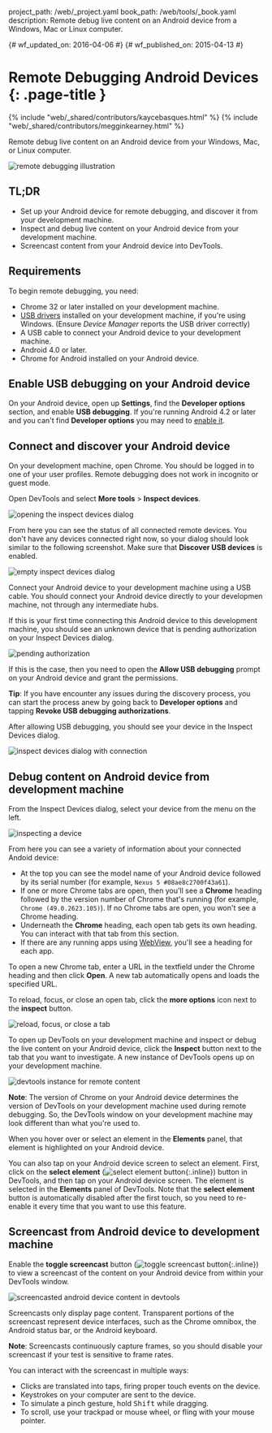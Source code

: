 project_path: /web/_project.yaml
book_path: /web/tools/_book.yaml
description: Remote debug live content on an Android device from a Windows,  Mac or Linux computer.

{# wf_updated_on: 2016-04-06 #}
{# wf_published_on: 2015-04-13 #}

# Remote Debugging Android Devices {: .page-title }

{% include "web/_shared/contributors/kaycebasques.html" %}
{% include "web/_shared/contributors/megginkearney.html" %}

Remote debug live content on an Android device from your 
Windows, Mac, or Linux computer.

![remote debugging illustration](imgs/remote-debugging.png)


## TL;DR
- Set up your Android device for remote debugging, and discover it from your development machine.
- Inspect and debug live content on your Android device from your development machine.
- Screencast content from your Android device into DevTools.


## Requirements

To begin remote debugging, you need:

* Chrome 32 or later installed on your development machine.
* [USB drivers][drivers] installed on your development machine, if you're using
  Windows. (Ensure _Device Manager_ reports the USB driver correctly)
* A USB cable to connect your Android device to your development machine.
* Android 4.0 or later.
* Chrome for Android installed on your Android device.

[drivers]: https://developer.android.com/tools/extras/oem-usb.html

## Enable USB debugging on your Android device

On your Android device, open up **Settings**, find the **Developer options**
section, and enable **USB debugging**. If you're running Android 4.2 or later
and you can't find **Developer options** you may need to [enable 
it](http://developer.android.com/tools/device.html#device-developer-options).

## Connect and discover your Android device

On your development machine, open Chrome. You should be logged in to one of 
your user profiles. Remote debugging does not work in incognito or guest mode.

Open DevTools and select **More tools** > **Inspect devices**. 

![opening the inspect devices dialog](imgs/open-inspect-devices.png)

From here you can see the status of all connected remote devices. You don't
have any devices connected right now, so your dialog should look similar to the
following screenshot. Make sure that **Discover USB devices** is enabled. 

![empty inspect devices dialog](imgs/empty-inspect-devices.png)

Connect your Android device to your development machine using a USB cable. You 
should connect your Android device directly to your developmen machine, not
through any intermediate hubs. 

If this is your first time connecting this Android device to this development
machine, you should see an unknown device that is pending authorization on
your Inspect Devices dialog.

![pending authorization](imgs/pending-authorization.png)

If this is the case, then you need to open the **Allow USB debugging** prompt
on your Android device and grant the permissions. 

**Tip**: If you have encounter any issues during the discovery process, you 
can start the process anew by going back to **Developer options** and tapping 
**Revoke USB debugging authorizations**. 

After allowing USB debugging, you should see your device in the Inspect Devices
dialog. 

![inspect devices dialog with connection](imgs/connected-inspect-devices.png)

## Debug content on Android device from development machine

From the Inspect Devices dialog, select your device from the menu on the left.

![inspecting a device](imgs/selected-inspect-device.png)

From here you can see a variety of information about your connected Andoid 
device:

* At the top you can see the model name of your Android device followed by 
  its serial number (for example, `Nexus 5 #08ae8c2700f43a61`).
* If one or more Chrome tabs are open, then you'll see a **Chrome** heading
  followed by the version number of Chrome that's running (for example,
  `Chrome (49.0.2623.105)`). If no Chrome tabs are open, you won't see a 
  Chrome heading. 
* Underneath the **Chrome** heading, each open tab gets its own heading. 
  You can interact with that tab from this section. 
* If there are any running apps using [WebView][webview], you'll see a heading 
  for each app. 

To open a new Chrome tab, enter a URL in the textfield under the Chrome heading
and then click **Open**. A new tab automatically opens and loads the specified
URL. 

To reload, focus, or close an open tab, click the **more options** icon next
to the **inspect** button. 

![reload, focus, or close a tab](imgs/more-options.png)

To open up DevTools on your development machine and inspect or debug the live
content on your Android device, click the **Inspect** button next to the tab
that you want to investigate. A new instance of DevTools opens up on your
development machine. 

![devtools instance for remote content](imgs/remote-devtools.png)

**Note**: The version of Chrome on your Android device determines the version 
of DevTools on your development machine used during remote debugging. So, the
DevTools window on your development machine may look different than what 
you're used to. 

When you hover over or select an element in the **Elements** panel, that
element is highlighted on your Android device. 

You can also tap on your Android device screen to select an element. First,
click on the **select element** 
(![select element button](imgs/select-element.png){:.inline})
button in DevTools, and then tap on your
Android device screen. The element is selected in the **Elements** panel of 
DevTools. Note that the **select element** button is automatically disabled
after the first touch, so you need to re-enable it every time that you want 
to use this feature. 

[webview]: http://developer.android.com/reference/android/webkit/WebView.html

## Screencast from Android device to development machine

Enable the **toggle screencast** button 
(![toggle screencast button](imgs/toggle-screencast.png){:.inline})
to view a screencast of the content on your Android device from within your 
DevTools window. 

![screencasted android device content in devtools](imgs/screencast.png)

Screencasts only display page content. Transparent portions of the screencast 
represent device interfaces, such as the Chrome omnibox, the Android status 
bar, or the Android keyboard. 

**Note**: Screencasts continuously capture frames, so you should disable 
your screencast if your test is sensitive to frame rates. 

You can interact with the screencast in multiple ways:

* Clicks are translated into taps, firing proper touch events on the device. 
* Keystrokes on your computer are sent to the device. 
* To simulate a pinch gesture, hold <kbd>Shift</kbd> while dragging. 
* To scroll, use your trackpad or mouse wheel, or fling with your mouse
  pointer.

